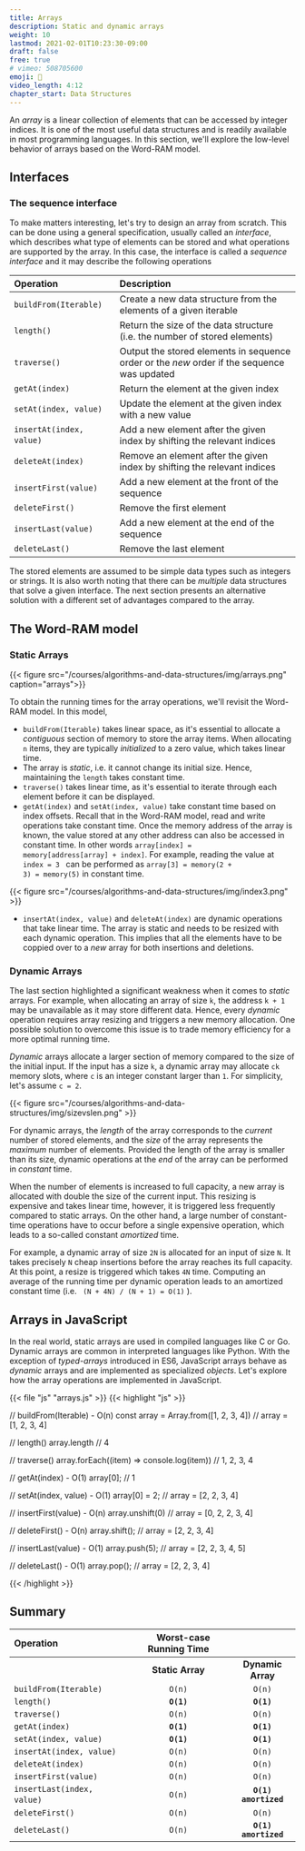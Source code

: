 ```yaml
---
title: Arrays
description: Static and dynamic arrays
weight: 10
lastmod: 2021-02-01T10:23:30-09:00
draft: false
free: true
# vimeo: 508705600
emoji: 📂
video_length: 4:12
chapter_start: Data Structures
---
```


An _array_ is a linear collection of elements that can be accessed by integer indices. It is one of the most useful data structures and is readily available in most programming languages. In this section, we'll explore the low-level behavior of arrays based on the Word-RAM model.

## Interfaces

### The sequence interface

To make matters interesting, let's try to design an array from scratch.
This can be done using a general specification, usually called an _interface_, which describes what type of elements can be stored and what operations are supported by the array. In this case, the interface is called a _sequence interface_ and it may describe the following operations

| **Operation**                                     | **Description**                                                                             |
| :------------------------------------------------ | :------------------------------------------------------------------------------------------ |
| <code>buildFrom(Iterable)</code>                  | Create a new data structure from the elements of a given iterable                           |
| <code>length()</code>                             | Return the size of the data structure (i.e. the number of stored elements)                  |
| <code>traverse()</code>                           | Output the stored elements in sequence order or the _new_ order if the sequence was updated |
| <code>getAt(index)</code>                         | Return the element at the given index                                                       |
| <code>setAt(index, value)</code>                  | Update the element at the given index with a new value                                      |
| <code>insertAt(index, value)</code> &nbsp; &nbsp; | Add a new element after the given index by shifting the relevant indices                    |
| <code>deleteAt(index)</code>                      | Remove an element after the given index by shifting the relevant indices                    |
| <code>insertFirst(value)</code> &nbsp; &nbsp;     | Add a new element at the front of the sequence                                              |
| <code>deleteFirst()</code>                        | Remove the first element                                                                    |
| <code>insertLast(value)</code> &nbsp; &nbsp;      | Add a new element at the end of the sequence                                                |
| <code>deleteLast()</code>                         | Remove the last element                                                                     |

The stored elements are assumed to be simple data types such as integers or strings. It is also worth noting that there can be _multiple_ data structures that solve a given interface. The next section presents an alternative solution with a different set of advantages compared to the array.

## The Word-RAM model

### Static Arrays

{{< figure src="/courses/algorithms-and-data-structures/img/arrays.png" caption="arrays">}}

To obtain the running times for the array operations, we'll revisit the Word-RAM model. In this model,

- <code>buildFrom(Iterable)</code> takes linear space, as it's essential to allocate a _contiguous_ section of memory to store the array items. When allocating <code>n</code> items, they are typically _initialized_ to a zero value, which takes linear time.
- The array is _static_, i.e. it cannot change its initial size. Hence, maintaining the <code>length</code> takes constant time.
- <code>traverse()</code> takes linear time, as it's essential to iterate through each element before it can be displayed.
- <code>getAt(index)</code> and <code>setAt(index, value)</code> take constant time based on index offsets. Recall that in the Word-RAM model, read and write operations take constant time. Once the memory address of the array is known, the value stored at any other address can also be accessed in constant time. In other words <code>array[index] = memory[address[array] + index]</code>. For example, reading the value at <code>index = 3 </code> can be performed as <code>array[3] = memory(2 + 3) = memory(5)</code> in constant time.

{{< figure src="/courses/algorithms-and-data-structures/img/index3.png" >}}

- <code>insertAt(index, value)</code> and <code>deleteAt(index)</code> are dynamic operations that take linear time. The array is static and needs to be resized with each dynamic operation. This implies that all the elements have to be coppied over to a _new_ array for both insertions and deletions.

### Dynamic Arrays

The last section highlighted a significant weakness when it comes to _static_ arrays. For example, when allocating an array of size <code>k</code>, the address <code>k + 1</code> may be unavailable as it may store different data. Hence, every _dynamic_ operation requires array resizing and triggers a new memory allocation. One possible solution to overcome this issue is to trade memory efficiency for a more optimal running time.

_Dynamic_ arrays allocate a larger section of memory compared to the size of the initial input. If the input has a size <code>k</code>, a dynamic array may allocate <code>ck</code> memory slots, where <code>c</code> is an integer constant larger than <code>1</code>. For simplicity, let's assume <code>c = 2</code>.

{{< figure src="/courses/algorithms-and-data-structures/img/sizevslen.png" >}}

For dynamic arrays, the _length_ of the array corresponds to the _current_ number of stored elements, and the _size_ of the array represents the _maximum_ number of elements. Provided the length of the array is smaller than its size, dynamic operations at the _end_ of the array can be performed in _constant_ time.

When the number of elements is increased to full capacity, a new array is allocated with double the size of the current input. This resizing is expensive and takes linear time, however, it is triggered less frequently compared to static arrays. On the other hand, a large number of constant-time operations have to occur before a single expensive operation, which leads to a so-called constant _amortized_ time.

<!-- {{< figure src="img/amortization.png" >}} -->

For example, a dynamic array of size <code>2N</code> is allocated for an input of size <code>N</code>. It takes precisely <code>N</code> cheap insertions before the array reaches its full capacity.
At this point, a resize is triggered which takes <code>4N</code> time. Computing an average of the running time per dynamic operation leads to an amortized constant time (i.e. <code> (N + 4N) / (N + 1) = O(1)</code> ).

## Arrays in JavaScript

In the real world, static arrays are used in compiled languages like C or Go. Dynamic arrays are common in interpreted languages like Python.
With the exception of _typed-arrays_ introduced in ES6, JavaScript arrays behave as _dynamic_ arrays and are implemented as specialized _objects_.
Let's explore how the array operations are implemented in JavaScript.

{{< file "js" "arrays.js" >}}
{{< highlight "js" >}}

// buildFrom(Iterable) - O(n)
const array = Array.from([1, 2, 3, 4]) // array = [1, 2, 3, 4]

// length()
array.length // 4

// traverse()
array.forEach((item) => console.log(item)) // 1, 2, 3, 4

// getAt(index) - O(1)
array[0]; // 1

// setAt(index, value) - O(1)
array[0] = 2; // array = [2, 2, 3, 4]

// insertFirst(value) - O(n)
array.unshift(0) // array = [0, 2, 2, 3, 4]

// deleteFirst() - O(n)
array.shift(); // array = [2, 2, 3, 4]

// insertLast(value) - O(1)
array.push(5); // array = [2, 2, 3, 4, 5]

// deleteLast() - O(1)
array.pop(); // array = [2, 2, 3, 4]

{{< /highlight >}}

## Summary

| **Operation**                                       | &nbsp; &nbsp; **Worst-case Running Time** |                        |
| :-------------------------------------------------- | :---------------------------------------: | :--------------------: |
|                                                     |             **Static Array**              |   **Dynamic Array**    |
| <code>buildFrom(Iterable)</code>                    |             <code>O(n)</code>             |   <code>O(n)</code>    |
| <code>length()</code>                               |           <code>**O(1)**</code>           | <code>**O(1)**</code>  |
| <code>traverse()</code>                             |             <code>O(n)</code>             |   <code>O(n)</code>    |
| <code>getAt(index)</code>                           |           <code>**O(1)**</code>           | <code>**O(1)**</code>  |
| <code>setAt(index, value)</code>                    |           <code>**O(1)**</code>           | <code>**O(1)**</code>  |
| <code>insertAt(index, value)</code>                 |             <code>O(n)</code>             |   <code>O(n)</code>    |
| <code>deleteAt(index)</code>                        |             <code>O(n)</code>             |   <code>O(n)</code>    |
| <code>insertFirst(value)</code>                     |             <code>O(n)</code>             |   <code>O(n)</code>    |
| <code>insertLast(index, value)</code> &nbsp; &nbsp; |             <code>O(n)</code>             | <code>**O(1) amortized**</code> |
| <code>deleteFirst()</code>                          |             <code>O(n)</code>             |   <code>O(n)</code>    |
| <code>deleteLast()</code>                           |             <code>O(n)</code>             | <code>**O(1) amortized**</code> |
